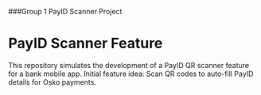 ###Group 1 PayID Scanner Project
# PayID Scanner Feature
This repository simulates the development of a PayID QR scanner feature for a bank mobile app.
Initial feature idea: Scan QR codes to auto-fill PayID details for Osko payments.
